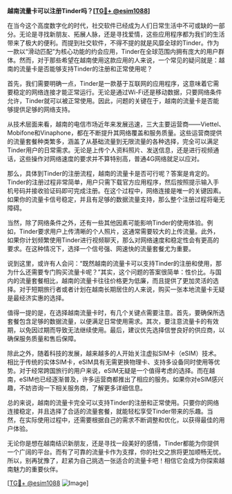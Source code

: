 **越南流量卡可以注册Tinder吗？[[TG💪+ @esim1088](https://t.me/s/esim1088)]**

在当今这个高度数字化的时代，社交软件已经成为人们日常生活中不可或缺的一部分。无论是寻找新朋友、拓展人脉，还是寻找爱情，这些应用程序都为我们的生活带来了极大的便利。而提到社交软件，不得不提的就是风靡全球的Tinder。作为一款以“滑动匹配”为核心功能的约会应用，Tinder在全球范围内拥有庞大的用户群体。然而，对于那些希望在越南使用这款应用的人来说，一个常见的疑问就是：越南的流量卡是否能够支持Tinder的注册和正常使用呢？

首先，我们需要明确一点，Tinder是一款基于互联网的应用程序，这意味着它需要稳定的网络连接才能正常运行。无论是通过Wi-Fi还是移动数据，只要网络条件允许，Tinder就可以被正常使用。因此，问题的关键在于，越南的流量卡是否能够提供足够的网络支持。

从技术层面来看，越南的电信市场近年来发展迅速，三大主要运营商——Viettel、Mobifone和Vinaphone，都在不断提升其网络覆盖和服务质量。这些运营商提供的流量套餐种类繁多，涵盖了从基础流量到无限流量的各种选择，完全可以满足Tinder用户的日常需求。无论是上传个人资料照片、发送信息，还是进行视频通话，这些操作对网络速度的要求并不算特别高，普通4G网络就足以应对。

那么，具体到Tinder的注册流程，越南的流量卡是否可行呢？答案是肯定的。Tinder的注册过程非常简单，用户只需下载官方应用程序，然后按照提示输入手机号码并接收验证码即可完成注册。在这个过程中，网络连接是唯一的关键因素。如果你的流量卡信号稳定，并且有足够的数据流量支持，那么整个注册过程将毫无障碍。

当然，除了网络条件之外，还有一些其他因素可能影响Tinder的使用体验。例如，Tinder要求用户上传清晰的个人照片，这通常需要较大的上传流量。此外，如果你计划频繁使用Tinder进行视频聊天，那么对网络速度和稳定性会有更高的要求。在这种情况下，选择一个信号强、网速快的流量套餐尤为重要。

说到这里，或许有人会问：“既然越南的流量卡可以支持Tinder的注册和使用，那为什么还需要专门购买流量卡呢？”其实，这个问题的答案很简单：性价比。与国内的流量套餐相比，越南的流量卡往往价格更为低廉，而且提供了更加灵活的选择。对于短期旅行者或者计划在越南长期居住的人来说，购买一张本地流量卡无疑是最经济实惠的选择。

值得一提的是，在选择越南流量卡时，有几个关键点需要注意。首先，要确保所选套餐包含足够的数据流量，以便满足日常使用需求。其次，要注意流量卡的有效期，以免因过期而导致无法继续使用。最后，建议优先选择信誉良好的供应商，以确保服务质量和售后保障。

除此之外，随着科技的发展，越来越多的人开始关注虚拟SIM卡（eSIM）技术。相比于传统的实体SIM卡，eSIM具有无需更换物理卡、支持多设备同时使用等优势。对于经常跨国旅行的用户来说，eSIM无疑是一个值得考虑的选择。而在越南，eSIM也已经逐渐普及，许多运营商都推出了相应的服务。如果你对eSIM感兴趣，不妨咨询一下相关服务商，了解更多详细信息。

总的来说，越南的流量卡完全可以支持Tinder的注册和正常使用。只要你的网络连接稳定，并且选择了合适的流量套餐，就能轻松享受Tinder带来的乐趣。当然，在实际使用过程中，还需要根据自己的需求不断调整和优化，以获得最佳的用户体验。

无论你是想在越南结识新朋友，还是寻找一段美好的感情，Tinder都能为你提供一个广阔的平台。而有了可靠的流量卡作为支撑，你的社交之旅将更加顺畅无忧。所以，别再犹豫了，赶紧为自己挑选一张适合的流量卡吧！相信它会成为你探索越南魅力的重要伙伴。

[[TG💪+ @esim1088](https://t.me/s/esim1088) ![Image](https://i.postimg.cc/4NQfJmqS/Snipaste-2025-05-13-00-14-12.png)]